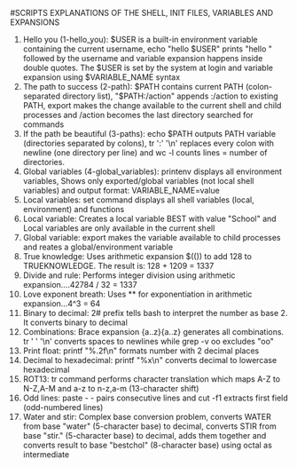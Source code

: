 #SCRIPTS EXPLANATIONS OF THE SHELL, INIT FILES, VARIABLES AND EXPANSIONS



1. Hello you (1-hello_you): $USER is a built-in environment variable containing the current username, echo "hello $USER" prints "hello " followed by the username and variable expansion happens inside double quotes. The $USER is set by the system at login and variable expansion using $VARIABLE_NAME syntax
2. The path to success (2-path): $PATH contains current PATH (colon-separated directory list), "$PATH:/action" appends :/action to existing PATH, export makes the change available to the current shell and child processes and /action becomes the last directory searched for commands
3. If the path be beautiful (3-paths): echo $PATH outputs PATH variable (directories separated by colons), tr ':' '\n' replaces every colon with newline (one directory per line) and wc -l counts lines = number of directories.
4. Global variables (4-global_variables): printenv displays all environment variables, Shows only exported/global variables (not local shell variables) and output format: VARIABLE_NAME=value
5. Local variables: set command displays all shell variables (local, environment) and functions
6. Local variable: Creates a local variable BEST with value "School" and Local variables are only available in the current shell
7. Global variable: export makes the variable available to child processes and reates a global/environment variable
8. True knowledge: Uses arithmetic expansion $(()) to add 128 to TRUEKNOWLEDGE. The result is: 128 + 1209 = 1337
9. Divide and rule: Performs integer division using arithmetic expansion….42784 / 32 = 1337
10. Love exponent breath: Uses ** for exponentiation in arithmetic expansion…4^3 = 64
11. Binary to decimal: 2# prefix tells bash to interpret the number as base 2. It converts binary to decimal
12. Combinations: Brace expansion {a..z}{a..z} generates all combinations. tr ' ' '\n' converts spaces to newlines while grep -v oo excludes "oo"
13. Print float: printf "%.2f\n" formats number with 2 decimal places
14. Decimal to hexadecimal: printf "%x\n" converts decimal to lowercase hexadecimal
15. ROT13: tr command performs character translation which maps A-Z to N-Z,A-M and a-z to n-z,a-m (13-character shift)
16. Odd lines: paste - - pairs consecutive lines and cut -f1 extracts first field (odd-numbered lines)
17. Water and stir: Complex base conversion problem, converts WATER from base "water" (5-character base) to decimal, converts STIR from base "stir." (5-character base) to decimal, adds them together and converts result to base "bestchol" (8-character base) using octal as intermediate
